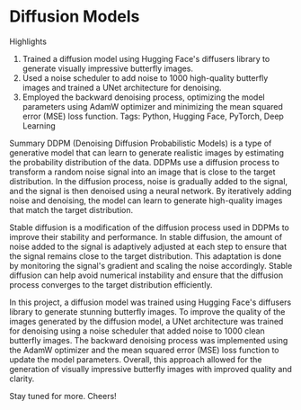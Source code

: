 # Diffusion Models

Highlights
1) Trained a diffusion model using Hugging Face's diffusers library to generate visually impressive butterfly images.
2) Used a noise scheduler to add noise to 1000 high-quality butterfly images and trained a UNet architecture for denoising.
3) Employed the backward denoising process, optimizing the model parameters using AdamW optimizer and minimizing the mean squared error (MSE) loss function.
Tags: Python, Hugging Face, PyTorch, Deep Learning

Summary
DDPM (Denoising Diffusion Probabilistic Models) is a type of generative model that can learn to generate realistic images by estimating the probability distribution of the data. DDPMs use a diffusion process to transform a random noise signal into an image that is close to the target distribution. In the diffusion process, noise is gradually added to the signal, and the signal is then denoised using a neural network. By iteratively adding noise and denoising, the model can learn to generate high-quality images that match the target distribution.

Stable diffusion is a modification of the diffusion process used in DDPMs to improve their stability and performance. In stable diffusion, the amount of noise added to the signal is adaptively adjusted at each step to ensure that the signal remains close to the target distribution. This adaptation is done by monitoring the signal's gradient and scaling the noise accordingly. Stable diffusion can help avoid numerical instability and ensure that the diffusion process converges to the target distribution efficiently.

In this project, a diffusion model was trained using Hugging Face's diffusers library to generate stunning butterfly images. To improve the quality of the images generated by the diffusion model, a UNet architecture was trained for denoising using a noise scheduler that added noise to 1000 clean butterfly images. The backward denoising process was implemented using the AdamW optimizer and the mean squared error (MSE) loss function to update the model parameters. Overall, this approach allowed for the generation of visually impressive butterfly images with improved quality and clarity. 

Stay tuned for more. Cheers!
